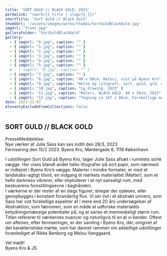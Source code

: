 ```yaml
---
title: 'SORT GULD // BLACK GOLD, 2023'
permalink: "/work/{{ title | slugify }}/"
shortTitle: 'Sort Guld // Black Gold'
thumbUrl: '/assets/images/works/thumbs/SortGuldBlackGold.jpg'
imgUrl: "front.jpg"
galleryFolder: "SortGuldBlackGold"
gallery:
  - { imgUrl: "0.jpg", caption: "" }
  - { imgUrl: "1.jpg", caption: "" }
  - { imgUrl: "2.jpg", caption: "" }
  - { imgUrl: "3.jpg", caption: "" }
  - { imgUrl: "4.jpg", caption: "" }
  - { imgUrl: "5.jpg", caption: "" }
  # - { imgUrl: "6.jpg", caption: "" }
  - { imgUrl: "7.jpg", caption: "" }
  - { imgUrl: "8.jpg", caption: "40 x 50cm. Maleri, vist på Byens Kro" }
  - { imgUrl: "9.jpg", caption: "Helio og litografi, sort, guld, grå, ca 80 x 60cm plus ramme, eg, uv glas, 2022" }
  - { imgUrl: "10.jpg", caption: "Lg drawing. 2023" }
  - { imgUrl: "11.jpg", caption: "Maleri. BLACK GOLD. 40 x 50cm, 2022" }
  - { imgUrl: "12.jpg", caption: "Tegning ca 107 x 86cm. Forskellige medier på papir" }
date: 2023-12-07
eleventyExcludeFromCollections: false
---
```



<div class="Txt">
  <h2>SORT GULD // BLACK GOLD</h2>
  <p>PresseMeddelelse:<br/>
  Nye værker af Julie Sass kan ses indtil den 28/3, 2023<br/>
  Fernisering den 15/2 2023. Byens Kro, Møntergade 8, 1116 København</p>

  <p>I udstillingen Sort Guld på Byens Kro, tager Julie Sass afsæt i rummets sorte vægge. Her vises blandt andet helio-litografier på sort papir, som nærmest er indlejret i Byens Kro’s vægge. Malerier i mindre formater, er med et landskabs-agtigt tilsnit, en indgang til mørkets materialitet (Matter), som et hello darkness vibrerer, eller imploderer i et nyt sanseligt rum, med beskuerens forestillingsevne i baghånden.<br/>
  I værkerne er der rester af en slags figurer; streger der opløses, eller genopbygges i konstant foranderlig flux. Vi ser ind i et abstrakt univers, som Sass har vist forskellige aspekter af i mere end 20 års undersøgelser af Abstraktion; som fænomen, som en måde at udforske materialets betydningsmæssige potentialer på, og at sanse et menneskeligt større rum.<br/>
  Titlen refererer til værkernes nuancer og naturligvis til en øl vi kender. Oftest om aftenen, efter ferniseringer, er der samling i Byens Kro, dér, omgivet af det karakteristiske mørke, som har dannet rammen om adskillige udstillinger foranlediget af Rikke Benborg og Melou Vanggaard.</p>
  <p>Vel mødt!<br>
  Byens Kro & JS</p>
</div>